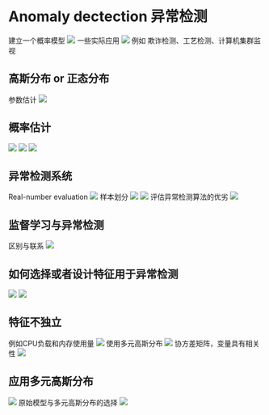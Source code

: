 # Anomaly dectection 异常检测

建立一个概率模型
![](./image/2022-10-20-10-03-07.png)
一些实际应用
![](./image/2022-10-20-10-05-19.png)
例如 欺诈检测、工艺检测、计算机集群监视

## 高斯分布 or 正态分布
参数估计
![](./image/2022-10-20-10-14-54.png)


## 概率估计
![](./image/2022-10-20-10-19-31.png)
![](./image/2022-10-20-10-22-02.png)
![](./image/2022-10-20-10-24-59.png)

## 异常检测系统
Real-number evaluation
![](./image/2022-10-20-10-27-56.png)
样本划分
![](./image/2022-10-20-10-31-50.png)
![](./image/2022-10-20-10-31-25.png)
评估异常检测算法的优劣
![](./image/2022-10-20-10-34-37.png)


## 监督学习与异常检测
区别与联系
![](./image/2022-10-20-10-37-56.png)

## 如何选择或者设计特征用于异常检测
![](./image/2022-10-20-10-49-51.png)
![](./image/2022-10-20-10-55-20.png)

## 特征不独立
例如CPU负载和内存使用量
![](./image/2022-10-20-10-59-11.png)
使用多元高斯分布
![](./image/2022-10-20-11-01-58.png)
协方差矩阵，变量具有相关性
![](./image/2022-10-21-09-44-16.png)


## 应用多元高斯分布

![](./image/2022-10-21-09-47-56.png)
原始模型与多元高斯分布的选择
![](./image/2022-10-21-09-54-10.png)


